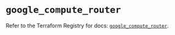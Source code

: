 # `google_compute_router`

Refer to the Terraform Registry for docs: [`google_compute_router`](https://registry.terraform.io/providers/hashicorp/google/6.10.0/docs/resources/compute_router).
